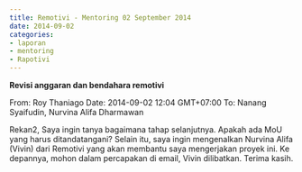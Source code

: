 ```yaml
---
title: Remotivi - Mentoring 02 September 2014
date: 2014-09-02
categories:
- laporan
- mentoring
- Rapotivi
---
```


**Revisi anggaran dan bendahara remotivi**

From: Roy Thaniago 
Date: 2014-09-02 12:04 GMT+07:00 
To: Nanang Syaifudin, Nurvina Alifa Dharmawan

Rekan2, 
Saya ingin tanya bagaimana tahap selanjutnya. Apakah ada MoU yang harus ditandatangani? Selain itu, saya ingin mengenalkan 
Nurvina Alifa (Vivin) dari Remotivi yang akan membantu saya mengerjakan proyek ini. 
Ke depannya, mohon dalam percapakan di email, Vivin dilibatkan. Terima kasih.
